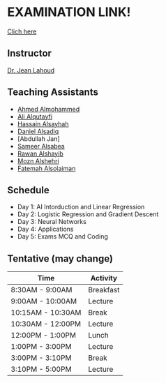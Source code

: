 # EXAMINATION LINK!
[Clich here](https://naeemullah-khan.github.io/IA125/Exam)

## Instructor

[Dr. Jean Lahoud](https://www.linkedin.com/in/jean-lahoud-4179ab284/)

## Teaching Assistants

- [Ahmed Almohammed](https://www.linkedin.com/in/ahmed-almohammed)
- [Ali Alqutayfi](https://www.linkedin.com/in/ali-alqutayfi)
- [Hassain Alsayhah](https://www.linkedin.com/in/hassain-alsayhah)
- [Daniel Alsadiq](https://www.linkedin.com/in/daniel-alsadiq-633589298?utm_source=share&utm_campaign=share_via&utm_content=profile&utm_medium=android_app)
- [Abdullah Jan]
- [Sameer Alsabea](https://www.linkedin.com/in/sameer-alsabea-610291239/)
- [Rawan Alshayib](https://www.linkedin.com/in/rawan-i-alshayib-a6ba17212?utm_source=share&utm_campaign=share_via&utm_content=profile&utm_medium=ios_app)
- [Mozn Alshehri](https://www.linkedin.com/in/mozn-alshehri-98b440302?utm_source=share&utm_campaign=share_via&utm_content=profile&utm_medium=ios_app)
- [Fatemah Alsolaiman](https://www.linkedin.com/in/fatemah-alsolaiman?utm_source=share&utm_campaign=share_via&utm_content=profile&utm_medium=ios_app)

## Schedule

- Day 1: AI Intorduction and Linear Regression
- Day 2: Logistic Regression and Gradient Descent
- Day 3: Neural Networks
- Day 4: Applications
- Day 5: Exams MCQ and Coding
  

## Tentative (may change)

| Time    | Activity |
| -------- | ------- |
| 8:30AM - 9:00AM  | Breakfast    |
| 9:00AM - 10:00AM | Lecture     |
| 10:15AM - 10:30AM    | Break    |
| 10:30AM - 12:00PM | Lecture |
| 12:00PM - 1:00PM | Lunch |
| 1:00PM - 3:00PM | Lecture |
| 3:00PM - 3:10PM | Break |
| 3:10PM - 5:00PM | Lecture |
